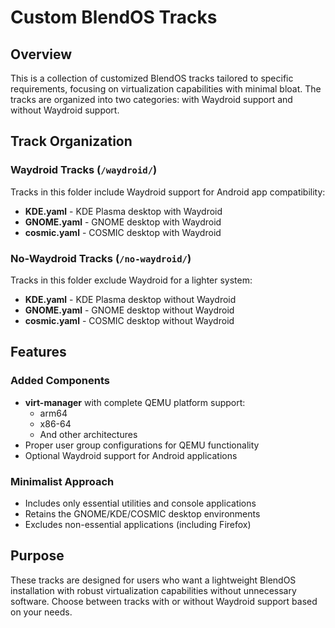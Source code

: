 # Custom BlendOS Tracks

## Overview
This is a collection of customized BlendOS tracks tailored to specific requirements, focusing on virtualization capabilities with minimal bloat. The tracks are organized into two categories: with Waydroid support and without Waydroid support.

## Track Organization

### Waydroid Tracks (`/waydroid/`)
Tracks in this folder include Waydroid support for Android app compatibility:
- **KDE.yaml** - KDE Plasma desktop with Waydroid
- **GNOME.yaml** - GNOME desktop with Waydroid
- **cosmic.yaml** - COSMIC desktop with Waydroid

### No-Waydroid Tracks (`/no-waydroid/`)
Tracks in this folder exclude Waydroid for a lighter system:
- **KDE.yaml** - KDE Plasma desktop without Waydroid
- **GNOME.yaml** - GNOME desktop without Waydroid
- **cosmic.yaml** - COSMIC desktop without Waydroid

## Features

### Added Components
- **virt-manager** with complete QEMU platform support:
  - arm64
  - x86-64
  - And other architectures
- Proper user group configurations for QEMU functionality
- Optional Waydroid support for Android applications

### Minimalist Approach
- Includes only essential utilities and console applications
- Retains the GNOME/KDE/COSMIC desktop environments
- Excludes non-essential applications (including Firefox)

## Purpose
These tracks are designed for users who want a lightweight BlendOS installation with robust virtualization capabilities without unnecessary software. Choose between tracks with or without Waydroid support based on your needs.
